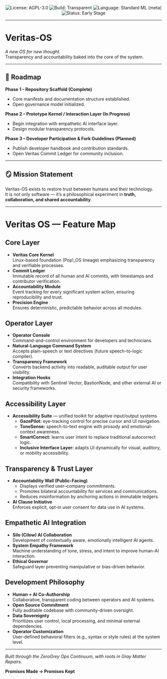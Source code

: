 <p align="center">
  <img src="https://img.shields.io/badge/license-AGPL--3.0-blue.svg" alt="License: AGPL-3.0">
  <img src="https://img.shields.io/badge/build-transparent-brightgreen.svg" alt="Build: Transparent">
  <img src="https://img.shields.io/badge/language-Standard%20ML%20(meta)-lightgrey.svg" alt="Language: Standard ML (meta)">
  <img src="https://img.shields.io/badge/status-Early%20Stage-yellow.svg" alt="Status: Early Stage">
</p>

---

# Veritas-OS  

*A new OS for new thought.*  
Transparency and accountability baked into the core of the system.  


---

## 🚀 Roadmap  
**Phase 1 – Repository Scaffold (Complete)**  
- Core manifests and documentation structure established.  
- Open governance model initialized.  

**Phase 2 – Prototype Kernel / Interaction Layer (In Progress)**  
- Begin integration with empathetic AI interface layer.  
- Design modular transparency protocols.  

**Phase 3 – Developer Participation & Fork Guidelines (Planned)**  
- Publish developer handbook and contribution standards.  
- Open Veritas Commit Ledger for community inclusion.  

---

## 🪞 Mission Statement  
Veritas-OS exists to restore trust between humans and their technology.  
It is not only software — it’s a philosophical experiment in **truth, collaboration, and shared accountability**.  

---
# Veritas OS — Feature Map

## Core Layer
- **Veritas Core Kernel**  
  Linux-based foundation (Pop!_OS lineage) emphasizing transparency and verifiable processes.  
- **Commit Ledger**  
  Immutable record of all human and AI commits, with timestamps and contributor verification.  
- **Accountability Module**  
  Event tracking for every significant system action, ensuring reproducibility and trust.  
- **Precision Engine**  
  Ensures deterministic, predictable behavior across all modules.

## Operator Layer
- **Operator Console**  
  Command-and-control environment for developers and technicians.  
- **Natural-Language Command System**  
  Accepts plain-speech or text directives (future speech-to-logic compiler).  
- **Transparency Framework**  
  Converts backend activity into readable, auditable output for user visibility.  
- **Integration Hooks**  
  Compatibility with Sentinel Vector, BastionNode, and other external AI or security frameworks.

## Accessibility Layer
- **Accessibility Suite** — unified toolkit for adaptive input/output systems  
  - **GazePilot:** eye-tracking control for precise cursor and UI navigation.  
  - **ToneSense:** speech-to-text engine with prosody and emotional-context awareness.  
  - **SmartCorrect:** learns user intent to replace traditional autocorrect logic.  
  - **Inclusive Interface Layer:** adapts UI dynamically for visual, auditory, or mobility accessibility.

## Transparency & Trust Layer
- **Accountability Wall (Public-Facing)**  
  - Displays verified user–company commitments.  
  - Promotes bilateral accountability for services and communications.  
  - Reduces misinformation by anchoring actions in immutable ledgers.  
- **AI Clause Initiative**  
  Enforces explicit, opt-in user consent for data use in AI systems.

## Empathetic AI Integration
- **Silo (Cilow) AI Collaboration**  
  Development of contextually aware, emotionally intelligent AI agents.  
- **System Empathy Framework**  
  Machine understanding of tone, stress, and intent to improve human-AI interaction.  
- **Ethical Governor**  
  Safeguard layer preventing manipulative or bias-driven behavior.

## Development Philosophy
- **Human + AI Co-Authorship**  
  Collaborative, transparent coding between operators and AI systems.  
- **Open Source Commitment**  
  Fully auditable codebase with community-driven oversight.  
- **Data Sovereignty**  
  Prioritizes user control, local processing, and minimal external dependencies.  
- **Operator Customization**  
  User-defined behavioral filters (e.g., syntax or style rules) at the system level.

---

*Built through the ZeroGrey Ops Continuum, with roots in Gray Matter Repairs.*

**Promises Made → Promises Kept**

